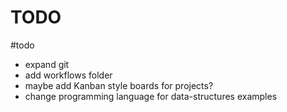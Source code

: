 # TODO
#todo 

- expand git
- add workflows folder
- maybe add Kanban style boards for projects?
- change programming language for data-structures examples

